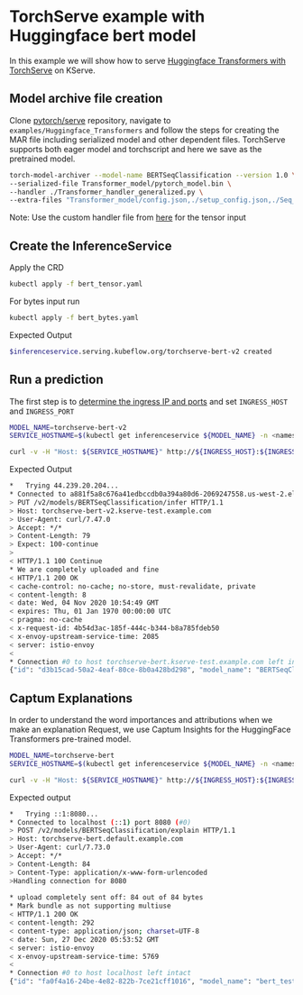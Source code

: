 # TorchServe example with Huggingface bert model

In this example we will show how to serve [Huggingface Transformers with TorchServe](https://github.com/pytorch/serve/tree/master/examples/Huggingface_Transformers)
on KServe.

## Model archive file creation

Clone [pytorch/serve](https://github.com/pytorch/serve) repository,
navigate to `examples/Huggingface_Transformers` and follow the steps for creating the MAR file including serialized model and other dependent files.
TorchServe supports both eager model and torchscript and here we save as the pretrained model. 
 
```bash
torch-model-archiver --model-name BERTSeqClassification --version 1.0 \
--serialized-file Transformer_model/pytorch_model.bin \
--handler ./Transformer_handler_generalized.py \
--extra-files "Transformer_model/config.json,./setup_config.json,./Seq_classification_artifacts/index_to_name.json"
```

Note: Use the custom handler file from [here](sequence_classification/tensor/Transformer_handler_generalized.py) for the tensor input

## Create the InferenceService

Apply the CRD

```bash
kubectl apply -f bert_tensor.yaml
```

For bytes input run

```bash
kubectl apply -f bert_bytes.yaml
```

Expected Output

```bash
$inferenceservice.serving.kubeflow.org/torchserve-bert-v2 created
```

## Run a prediction

The first step is to [determine the ingress IP and ports](../../../../../README.md#determine-the-ingress-ip-and-ports) and set `INGRESS_HOST` and `INGRESS_PORT`

```bash
MODEL_NAME=torchserve-bert-v2
SERVICE_HOSTNAME=$(kubectl get inferenceservice ${MODEL_NAME} -n <namespace> -o jsonpath='{.status.url}' | cut -d "/" -f 3)

curl -v -H "Host: ${SERVICE_HOSTNAME}" http://${INGRESS_HOST}:${INGRESS_PORT}/v2/models/BERTSeqClassification/infer -d ./sequence_classification/bytes/bert_v2.json
```

Expected Output

```bash
*   Trying 44.239.20.204...
* Connected to a881f5a8c676a41edbccdb0a394a80d6-2069247558.us-west-2.elb.amazonaws.com (44.239.20.204) port 80 (#0)
> PUT /v2/models/BERTSeqClassification/infer HTTP/1.1
> Host: torchserve-bert-v2.kserve-test.example.com
> User-Agent: curl/7.47.0
> Accept: */*
> Content-Length: 79
> Expect: 100-continue
>
< HTTP/1.1 100 Continue
* We are completely uploaded and fine
< HTTP/1.1 200 OK
< cache-control: no-cache; no-store, must-revalidate, private
< content-length: 8
< date: Wed, 04 Nov 2020 10:54:49 GMT
< expires: Thu, 01 Jan 1970 00:00:00 UTC
< pragma: no-cache
< x-request-id: 4b54d3ac-185f-444c-b344-b8a785fdeb50
< x-envoy-upstream-service-time: 2085
< server: istio-envoy
<
* Connection #0 to host torchserve-bert.kserve-test.example.com left intact
{"id": "d3b15cad-50a2-4eaf-80ce-8b0a428bd298", "model_name": "BERTSeqClassification", "model_version": "1.0", "outputs": [{"name": "predict", "shape": [], "datatype": "BYTES", "data": ["Not Accepted"]}]}
```

## Captum Explanations
In order to understand the word importances and attributions when we make an explanation Request, we use Captum Insights for the HuggingFace Transformers pre-trained model.
```bash
MODEL_NAME=torchserve-bert
SERVICE_HOSTNAME=$(kubectl get inferenceservice ${MODEL_NAME} -n <namespace> -o jsonpath='{.status.url}' | cut -d "/" -f 3)

curl -v -H "Host: ${SERVICE_HOSTNAME}" http://${INGRESS_HOST}:${INGRESS_PORT}/v2/models/BERTSeqClassification/explain -d ./bert_v2.json

```

Expected output

```bash
*   Trying ::1:8080...
* Connected to localhost (::1) port 8080 (#0)
> POST /v2/models/BERTSeqClassification/explain HTTP/1.1
> Host: torchserve-bert.default.example.com
> User-Agent: curl/7.73.0
> Accept: */*
> Content-Length: 84
> Content-Type: application/x-www-form-urlencoded
>Handling connection for 8080
 
* upload completely sent off: 84 out of 84 bytes
* Mark bundle as not supporting multiuse
< HTTP/1.1 200 OK
< content-length: 292
< content-type: application/json; charset=UTF-8
< date: Sun, 27 Dec 2020 05:53:52 GMT
< server: istio-envoy
< x-envoy-upstream-service-time: 5769
< 
* Connection #0 to host localhost left intact
{"id": "fa0f4a16-24be-4e82-822b-7ce21cff1016", "model_name": "bert_test", "model_version": "1", "outputs": [{"name": "explain", "shape": [], "datatype": "BYTES", "data": [{"words": ["[CLS]", "[unused65]", "[unused103]", "[unused106]", "[unused106]", "[unused104]", "[unused97]", "[CLS]", "[unused109]", "[MASK]", "[unused31]", "[unused99]", "[unused96]", "[unused110]", "[unused31]", "[unused109]", "[CLS]", "[unused107]", "[unused106]", "[unused109]", "[unused111]", "[CLS]", "[UNK]", "[unused31]", "[unused106]", "[unused105]", "[unused31]", "[unused111]", "[unused99]", "[CLS]", "[unused31]", "[CLS]", "[unused98]", "[unused106]", "[unused105]", "[unused106]", "[unused104]", "[unused116]", "[SEP]"], "importances": [-0.5779647849140105, 0.017149979253482668, 0.02520071691362777, 0.10127131153071542, 0.11157838511306105, 0.10381272285539787, 0.11320268752645515, -0.18749022141160918, 0.09715615163453448, -0.23825046155397892, 0.07830538237901745, 0.052386644292540425, 0.06916019909789417, 0.0489200370513321, 0.06125091233381835, 0.10910945892939933, -0.20546550665577787, 0.03657186541090417, 0.03873832137700618, 0.07419369954398138, 0.03729456936648431, -0.2576498669080684, -0.14288095272100626, 0.04121622648595307, 0.06318685560063542, 0.012703899463284731, 0.03181142622138418, 0.03485410565174061, 0.049515843720263124, -0.18949917348232484, 0.03956454265824759, -0.2113086240763918, 0.028525852720988263, 0.04318882441540453, 0.018988349248547743, 0.07123601660669067, 0.061472429104257806, 0.023899392506903514, 0.49172702017614983], "delta": 0.9374768388549066}]}]}
```


